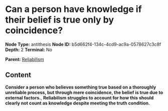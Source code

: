 # Can a person have knowledge if their belief is true only by coincidence?

**Node Type:** antithesis
**Node ID:** b5d662f4-134c-4cd9-ac9a-0578627c3c8f
**Depth:** 2
**Terminal:** No

**Parent:** [Reliabilism](reliabilism.md)

## Content

**Consider a person who believes something true based on a thoroughly unreliable process, but through mere coincidence, the belief is true due to external factors.**, **Reliabilism struggles to account for how this should clearly not count as knowledge despite meeting the truth condition.**
